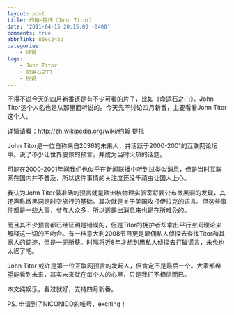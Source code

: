 ```yaml
---
layout: post
title: 约翰·提托（John Titor）
date: '2011-04-15 20:15:00 -0400'
comments: true
abbrlink: 86ec242d
categories:
	- 评说
tags:
	- John Titor
	- 命运石之门
	- 传说
---
```

不得不说今天的四月新番还是有不少可看的片子，比如《命运石之门》。John Titor这个人名也是从那里面听说的。今天先不讨论四月新番，主要看看John Titor这个人。

详情请看：http://zh.wikipedia.org/wiki/约翰·提托

John Titor是一位自称来自2036的未来人，并活跃于2000-2001的互联网论坛中。说了不少让世界震惊的预言。并成为当时火热的话题。

可能在2000-2001年间我们也似乎在新闻联播中听到过类似消息，但是当时互联网在国内并不普及，所以这件事情的关注度还没千禧虫让国人上心。

我认为John Titor最准确的预言就是欧洲核物理实验室将要公布微黑洞的发现，其还声称微黑洞是时空旅行的基础。其次就是关于美国攻打伊拉克的语言。但这些事件都是一些大事，参与人众多，所以透露出消息来也是在所难免的。

而且其不少预言都已经证明是错误的，但是Titor的拥护者却拿出平行空间理论来解释这一切的不吻合。有一档意大利2008节目更是雇佣私人侦探去查找Titor和其家人的踪迹，但是一无所获。时隔将近8年才想到用私人侦探去打破谎言，未免也太迟了吧。

John Titor 或许是第一位互联网预言的发起人，但肯定不是最后一个。大家都希望能看到未来，其实未来就在每个人的心里，只是我们不相信而已。

本文纯娱乐，看过就好，支持四月新番。

PS. 申请到了NICONICO的帐号，exciting！
